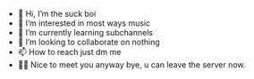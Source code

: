- 👋 Hi, I’m the suck boi
- 👀 I’m interested in most ways music
- 🌱 I’m currently learning subchannels
- 💞️ I’m looking to collaborate on nothing
- 📫 How to reach just dm me
- 👍🏻 Nice to meet you anyway bye, u can leave the server now.
<!---
Onceforever/Onceforever is a ✨ special ✨ repository because its `README.md` (this file) appears on your GitHub profile.
You can click the Preview link to take a look at your changes.
--->
